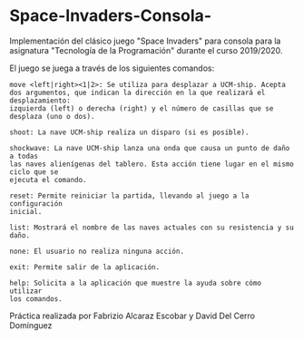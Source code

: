 # Space-Invaders-Consola-
Implementación del clásico juego "Space Invaders" para consola para la asignatura "Tecnología de la Programación" durante el curso 2019/2020.

El juego se juega a través de los siguientes comandos:

    move <left|right><1|2>: Se utiliza para desplazar a UCM-ship. Acepta dos argumentos, que indican la dirección en la que realizará el desplazamiento:
    izquierda (left) o derecha (right) y el número de casillas que se desplaza (uno o dos).

    shoot: La nave UCM-ship realiza un disparo (si es posible).
  
    shockwave: La nave UCM-ship lanza una onda que causa un punto de daño a todas
    las naves alienígenas del tablero. Esta acción tiene lugar en el mismo ciclo que se
    ejecuta el comando.

    reset: Permite reiniciar la partida, llevando al juego a la configuración
    inicial.

    list: Mostrará el nombre de las naves actuales con su resistencia y su daño.
  
    none: El usuario no realiza ninguna acción.
  
    exit: Permite salir de la aplicación.
  
    help: Solicita a la aplicación que muestre la ayuda sobre cómo utilizar
    los comandos.
  
Práctica realizada por Fabrizio Alcaraz Escobar y David Del Cerro Domínguez
